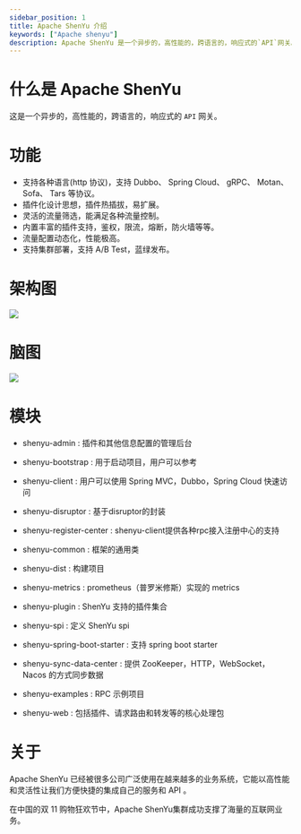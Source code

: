 ```yaml
---
sidebar_position: 1
title: Apache ShenYu 介绍
keywords: ["Apache shenyu"]
description: Apache ShenYu 是一个异步的，高性能的，跨语言的，响应式的`API`网关。
---
```


# 什么是 Apache ShenYu

这是一个异步的，高性能的，跨语言的，响应式的 `API` 网关。

# 功能

* 支持各种语言(http 协议)，支持 Dubbo、 Spring Cloud、 gRPC、 Motan、 Sofa、 Tars 等协议。
* 插件化设计思想，插件热插拔，易扩展。
* 灵活的流量筛选，能满足各种流量控制。
* 内置丰富的插件支持，鉴权，限流，熔断，防火墙等等。
* 流量配置动态化，性能极高。
* 支持集群部署，支持 A/B Test，蓝绿发布。

# 架构图

![](/img/architecture/shenyu-framework.png)

# 脑图

![](https://shenyu.apache.org/img/shenyu/activite/shenyu-xmind.png)


# 模块

 * shenyu-admin : 插件和其他信息配置的管理后台

 * shenyu-bootstrap : 用于启动项目，用户可以参考

 * shenyu-client : 用户可以使用 Spring MVC，Dubbo，Spring Cloud 快速访问
 
 * shenyu-disruptor : 基于disruptor的封装
  
 * shenyu-register-center : shenyu-client提供各种rpc接入注册中心的支持
  
 * shenyu-common : 框架的通用类

 * shenyu-dist : 构建项目

 * shenyu-metrics : prometheus（普罗米修斯）实现的 metrics

 * shenyu-plugin : ShenYu 支持的插件集合

 * shenyu-spi : 定义 ShenYu spi

 * shenyu-spring-boot-starter : 支持 spring boot starter

 * shenyu-sync-data-center : 提供 ZooKeeper，HTTP，WebSocket，Nacos 的方式同步数据

 * shenyu-examples : RPC 示例项目

 * shenyu-web : 包括插件、请求路由和转发等的核心处理包


# 关于

Apache ShenYu 已经被很多公司广泛使用在越来越多的业务系统，它能以高性能和灵活性让我们方便快捷的集成自己的服务和 API 。

在中国的双 11 购物狂欢节中，Apache ShenYu集群成功支撑了海量的互联网业务。